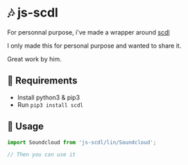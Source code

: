 # 🎶 js-scdl

For personnal purpose, i've made a wrapper around [scdl](https://github.com/flyingrub/scdl)

I only made this for personal purpose and wanted to share it.

Great work by him.


## 📓 Requirements

* Install python3 & pip3
* Run `pip3 install scdl`

## 📓 Usage

```js
import Soundcloud from 'js-scdl/lin/Soundcloud';

// Then you can use it
```